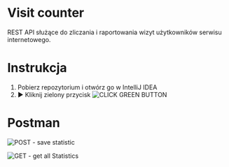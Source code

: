 
# Visit counter

REST API służące do zliczania i raportowania wizyt użytkowników serwisu internetowego. 

# Instrukcja
1. Pobierz repozytorium i otwórz go w IntelliJ IDEA
2. ▶ Kliknij zielony przycisk
![CLICK GREEN BUTTON](https://i.imgur.com/jFQXx3I.png)
# Postman
![POST - save statistic](https://i.imgur.com/r66RrBm.png)
 
![GET - get all Statistics](https://i.imgur.com/SJa5sDk.png)
